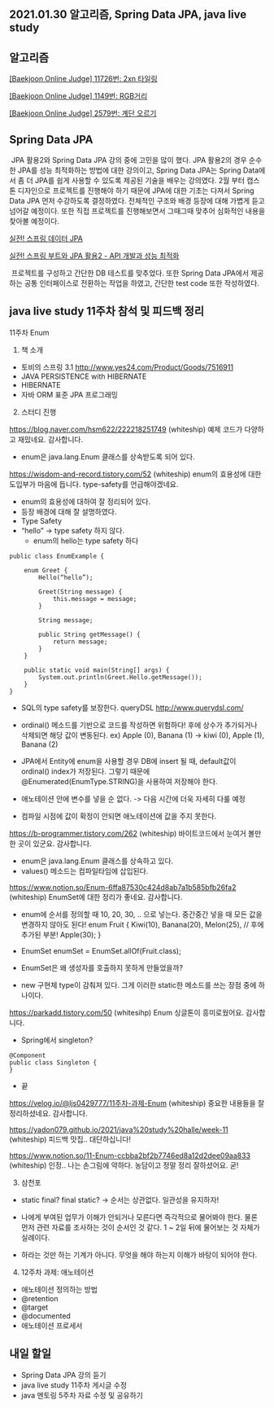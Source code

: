 ## 2021.01.30 알고리즘, Spring Data JPA, java live study

## 알고리즘
[[Baekjoon Online Judge] 11726번: 2xn 타일링](https://hyeonic.tistory.com/81)

[[Baekjoon Online Judge] 1149번: RGB거리](https://hyeonic.tistory.com/82)

[[Baekjoon Online Judge] 2579번: 계단 오르기](https://hyeonic.tistory.com/83)

## Spring Data JPA
&nbsp;JPA 활용2와 Spring Data JPA 강의 중에 고민을 많이 했다. JPA 활용2의 경우 순수한 JPA를 성능 최적화하는 방법에 대한 강의이고, Spring Data JPA는 Spring Data에서 좀 더 JPA를 쉽게 사용할 수 있도록 제공된 기술을 배우는 강의였다. 2월 부터 캡스톤 디자인으로 프로젝트를 진행해야 하기 때문에 JPA에 대한 기초는 다져서 Spring Data JPA 먼저 수강하도록 결정하였다. 전체적인 구조와 배경 등장에 대해 가볍게 듣고 넘어갈 예정이다. 또한 직접 프로젝트를 진행해보면서 그때그때 맞추어 심화적인 내용을 찾아볼 예정이다. 

[실전! 스프링 데이터 JPA](https://www.inflearn.com/course/%EC%8A%A4%ED%94%84%EB%A7%81-%EB%8D%B0%EC%9D%B4%ED%84%B0-JPA-%EC%8B%A4%EC%A0%84/dashboard)

[실전! 스프링 부트와 JPA 활용2 - API 개발과 성능 최적화](https://www.inflearn.com/course/%EC%8A%A4%ED%94%84%EB%A7%81%EB%B6%80%ED%8A%B8-JPA-API%EA%B0%9C%EB%B0%9C-%EC%84%B1%EB%8A%A5%EC%B5%9C%EC%A0%81%ED%99%94/dashboard)

&nbsp;프로젝트를 구성하고 간단한 DB 테스트를 맞추었다. 또한 Spring Data JPA에서 제공하는 공통 인터페이스로 전환하는 작업을 하였고, 간단한 test code 또한 작성하였다.

## java live study 11주차 참석 및 피드백 정리
11주차 Enum

1. 책 소개
 - 토비의 스프링 3.1 http://www.yes24.com/Product/Goods/7516911
 - JAVA PERSISTENCE with HIBERNATE
 - HIBERNATE 
 - 자바 ORM 표준 JPA 프로그래밍

2. 스터디 진행

https://blog.naver.com/hsm622/222218251749 
(whiteship) 예제 코드가 다양하고 재밌네요. 감사합니다.

 - enum은 java.lang.Enum 클래스를 상속받도록 되어 있다.

https://wisdom-and-record.tistory.com/52 
(whiteship) enum의 효용성에 대한 도입부가 마음에 듭니다. type-safety를 언급해야겠네요.

 - enum의 효용성에 대하여 잘 정리되어 있다.
 - 등장 배경에 대해 잘 설명하였다. 
 - Type Safety 
- “hello” -> type safety 하지 않다. 
  - enum의 hello는 type safety 하다
```
public class EnumExample {
    
    enum Greet {
        Hello(“hello”);

        Greet(String message) {
            this.message = message;
        }
        
        String message;

        public String getMessage() {
            return message;
        }
    }
    
    public static void main(String[] args) {
        System.out.println(Greet.Hello.getMessage());
    }
}
```
  - SQL의 type safety를 보장한다. queryDSL http://www.querydsl.com/

 - ordinal() 메소드를 기반으로 코드를 작성하면 위험하다! 후에 상수가 추가되거나 삭제되면 해당 값이 변동된다. ex) Apple (0), Banana (1) -> kiwi (0), Apple (1), Banana (2)

 - JPA에서 Entity에 enum을 사용할 경우 DB에 insert 될 때, default값이 ordinal() index가 저장된다. 그렇기 때문에 @Enumerated(EnumType.STRING)을 사용하여 저장해야 한다. 

 - 애노테이션 안에 변수를 넣을 순 없다. -> 다음 시간에 더욱 자세히 다룰 예정
- 컴파일 시점에 값이 확정이 안되면 애노테이션에 값을 주지 못한다.



https://b-programmer.tistory.com/262
(whiteship) 바이트코드에서 눈여거 볼만한 곳이 있군요. 감사합니다.

 - enum은 java.lang.Enum 클래스를 상속하고 있다.
 - values() 메소드는 컴파일타임에 삽입된다. 

https://www.notion.so/Enum-6ffa87530c424d8ab7a1b585bfb26fa2 
(whiteship) EnumSet에 대한 정리가 좋네요. 감사합니다.

 - enum에 순서를 정의할 때 10, 20, 30, .. 으로 넣는다. 중간중간 넣을 때 모든 값을 변경하지 않아도 된다!
enum Fruit {
    Kiwi(10),
    Banana(20),
    Melon(25), // 후에 추가된 부분! 
    Apple(30);
}

 - EnumSet<Fruit> enumSet = EnumSet.allOf(Fruit.class);
 - EnumSet은 왜 생성자를 호출하지 못하게 만들었을까?
  - new 구현체 type이 감춰져 있다. 그게 이러한 static한 메소드를 쓰는 장점 중에 하나이다.

https://parkadd.tistory.com/50 
(whitesihp) Enum 싱글톤이 흥미로웠어요. 감사합니다.

 - Spring에서 singleton?
```
@Component
public class Singleton {
}
```
 - 끝

https://velog.io/@ljs0429777/11주차-과제-Enum
(whiteship) 중요한 내용들을 잘 정리하셨네요. 감사합니다.

https://yadon079.github.io/2021/java%20study%20halle/week-11
(whiteship) 피드백 맛집.. 대단하십니다!

https://www.notion.so/11-Enum-ccbba2bf2b7746ed8a12d2dee09aa833
(whiteship) 인정.. 나는 손그림에 약하다. 농담이고 정말 정리 잘하셨어요. 굳!

3. 삼천포
 - static final? final static? -> 순서는 상관없다. 일관성을 유지하자!

 - 나에게 부여된 업무가 이해가 안되거나 모른다면 즉각적으로 물어봐야 한다. 물론 먼저 관련 자료를 조사하는 것이 순서인 것 같다. 1 ~ 2일 뒤에 물어보는 것 자체가 실례이다.
 - 하라는 것만 하는 기계가 아니다. 무엇을 해야 하는지 이해가 바탕이 되어야 한다.

4. 12주차 과제: 애노테이션
 - 애노테이션 정의하는 방법
 - @retention
 - @target
 - @documented
 - 애노테이션 프로세서

## 내일 할일
 - Spring Data JPA 강의 듣기
 - java live study 11주차 게시글 수정
 - java 멘토링 5주차 자료 수정 및 공유하기